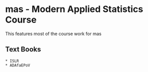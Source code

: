 # mas - Modern Applied Statistics Course

This features most of the course work for mas

## Text Books
    * ISLR
    * ADAfaEPoV
